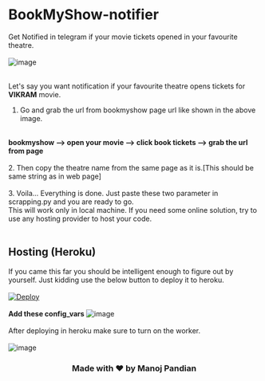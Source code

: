 # BookMyShow-notifier
Get Notified in telegram if your movie tickets opened in your favourite theatre.
<br>
<br>
![image](https://user-images.githubusercontent.com/75692359/170918735-8da774f8-d2f9-4d95-8bdb-363c09638856.png)
<br>
<br>

Let's say you want notification if your favourite theatre opens tickets for **VIKRAM** movie.
1. Go and grab the url from bookmyshow page url like shown in the above image. 
<br>
<strong>bookmyshow --> open your movie --> click book tickets --> grab the url from page</strong>
<br>
<br>
2. Then copy the theatre name from the same page as it is.[This should be same string as in web page]
<br><br>
3. Voila... Everything is done. Just paste these two parameter in scrapping.py and you are ready to go.
<br>
This will work only in local machine. If you need some online solution, try to use any hosting provider to host your code.
<br><br>

## Hosting (Heroku)

If you came this far you should be intelligent enough to figure out by yourself. Just kidding use the below button to deploy it to heroku.<br><br>
[![Deploy](https://www.herokucdn.com/deploy/button.svg)](https://heroku.com/deploy?template=https://github.com/manojpandian666/bms-notifier)
<br><br>**Add these config_vars**
![image](https://user-images.githubusercontent.com/75692359/170926888-f712c876-65e8-4ed5-ad58-d247dec3e0e9.png)
<br><br>
After deploying in heroku make sure to turn on the worker.
<br><br>
![image](https://user-images.githubusercontent.com/75692359/170928832-97d0cfa7-cca8-46a7-9d38-7a7fed934047.png)
<h3 style="text-align:center;">Made with ♥️ by Manoj Pandian</h3>
